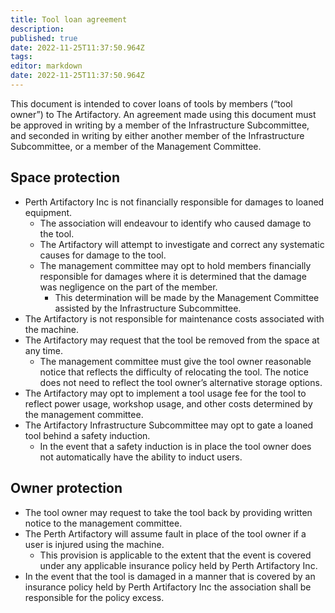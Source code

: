 ```yaml
---
title: Tool loan agreement
description: 
published: true
date: 2022-11-25T11:37:50.964Z
tags: 
editor: markdown
date: 2022-11-25T11:37:50.964Z
---
```


This document is intended to cover loans of tools by members (“tool owner”) to The Artifactory. An agreement made using this document must be approved in writing by a member of the Infrastructure Subcommittee, and seconded in writing by either another member of the Infrastructure Subcommittee, or a member of the Management Committee.

## Space protection

* Perth Artifactory Inc is not financially responsible for damages to loaned equipment. 
  * The association will endeavour to identify who caused damage to the tool. 
  * The Artifactory will attempt to investigate and correct any systematic causes for damage to the tool.
  * The management committee may opt to hold members financially responsible for damages where it is determined that the damage was negligence on the part of the member.
    * This determination will be made by the Management Committee assisted by the Infrastructure Subcommittee.
* The Artifactory is not responsible for maintenance costs associated with the machine.
* The Artifactory may request that the tool be removed from the space at any time.
  * The management committee must give the tool owner reasonable notice that reflects the difficulty of relocating the tool. The notice does not need to reflect the tool owner’s alternative storage options.
* The Artifactory may opt to implement a tool usage fee for the tool to reflect power usage, workshop usage, and other costs determined by the management committee.
* The Artifactory Infrastructure Subcommittee may opt to gate a loaned tool behind a safety induction.
  * In the event that a safety induction is in place the tool owner does not automatically have the ability to induct users.

## Owner protection

* The tool owner may request to take the tool back by providing written notice to the management committee.
* The Perth Artifactory will assume fault in place of the tool owner if a user is injured using the machine. 
  * This provision is applicable to the extent that the event is covered under any applicable insurance policy held by Perth Artifactory Inc.
* In the event that the tool is damaged in a manner that is covered by an insurance policy held by Perth Artifactory Inc the association shall be responsible for the policy excess.
